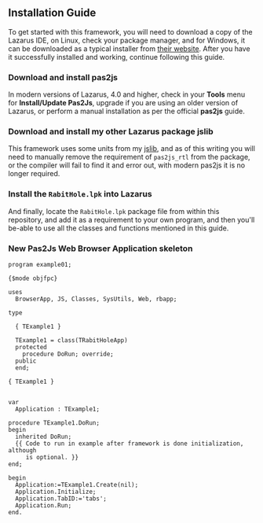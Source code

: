 ## Installation Guide

To get started with this framework, you will need to download a copy of the Lazarus IDE, on Linux, check your package manager, and for Windows, it can be downloaded as a typical installer from [their website](https://lazarus-ide.org/).  After you have it successfully installed and working, continue following this guide.

### Download and install pas2js

In modern versions of Lazarus, 4.0 and higher, check in your **Tools** menu for **Install/Update Pas2Js**, upgrade if you are using an older version of Lazarus, or perform a manual installation as per the official **pas2js** guide.

### Download and install my other Lazarus package jslib

This framework uses some units from my [jslib](https://github.com/kveroneau/jslib), and as of this writing you will need to manually remove the requirement of `pas2js_rtl` from the package, or the compiler will fail to find it and error out, with modern pas2js it is no longer required.

### Install the `RabitHole.lpk` into Lazarus

And finally, locate the `RabitHole.lpk` package file from within this repository, and add it as a requirement to your own program, and then you'll be-able to use all the classes and functions mentioned in this guide.

### New Pas2Js Web Browser Application skeleton

```
program example01;

{$mode objfpc}

uses
  BrowserApp, JS, Classes, SysUtils, Web, rbapp;

type

  { TExample1 }

  TExample1 = class(TRabitHoleApp)
  protected
    procedure DoRun; override;
  public
  end;

{ TExample1 }


var
  Application : TExample1;

procedure TExample1.DoRun;
begin
  inherited DoRun;
  {{ Code to run in example after framework is done initialization, although
     is optional. }}
end;

begin
  Application:=TExample1.Create(nil);
  Application.Initialize;
  Application.TabID:='tabs';
  Application.Run;
end.
```
